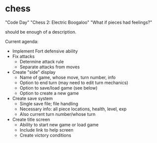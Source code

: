 # chess

"Code Day"
"Chess 2: Electric Boogaloo"
"What if pieces had feelings?"

should be enough of a description.

Current agenda:

- Implement Fort defensive ability
- Fix attacks
    - Determine attack rule
    - Separate attacks from moves
- Create "side" display
    - Name of game, whose move, turn number, info
    - Option to end turn (may need to edit turn mechanics)
    - Option to save/load game (see below)
    - Option to create a new game
- Create save system
    - Single save file; file handling
    - Necessary info: all piece locations, health, level, exp
    - Also current turn number/whose turn
- Create title screen
    - Ability to start new game or load game
    - Include link to help screen
    - Create victory conditions
